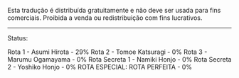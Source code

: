 Esta tradução é distribuída gratuitamente e não deve ser usada para fins comerciais.
Proibida a venda ou redistribuição com fins lucrativos.

-------------------------------------------------------------------------------------
Status:

Rota 1 - Asumi Hirota - 29%
Rota 2 - Tomoe Katsuragi - 0%
Rota 3 - Marumu Ogamayama - 0%
Rota Secreta 1 - Namiki Honjo - 0%
Rota Secreta 2 - Yoshiko Honjo - 0%
ROTA ESPECIAL: ROTA PERFEITA - 0%
